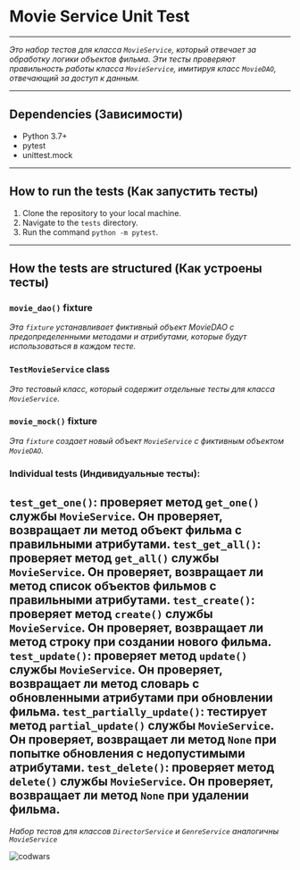 # Movie Service Unit Test
***
_Это набор тестов для класса `MovieService`, который отвечает за обработку логики объектов фильма. Эти тесты проверяют правильность работы класса `MovieService`, имитируя класс `MovieDAO`, отвечающий за доступ к данным._

---

## Dependencies (Зависимости)
+ Python 3.7+
+ pytest
+ unittest.mock
---

## How to run the tests (Как запустить тесты)

1. Clone the repository to your local machine.
2. Navigate to the `tests` directory.
3. Run the command `python -m pytest`.

---

## How the tests are structured (Как устроены тесты)

### `movie_dao()` fixture

_Эта `fixture` устанавливает фиктивный объект MovieDAO с предопределенными методами и атрибутами, которые будут использоваться в каждом тесте._

### `TestMovieService` class

_Это тестовый класс, который содержит отдельные тесты для класса `MovieService`._

### `movie_mock()` fixture

_Эта `fixture` создает новый объект `MovieService` с фиктивным объектом `MovieDAO`._

### Individual tests (Индивидуальные тесты):
`test_get_one()`: проверяет метод `get_one()` службы `MovieService`. Он проверяет, возвращает ли метод объект фильма с правильными атрибутами.
`test_get_all()`: проверяет метод `get_all()` службы `MovieService`. Он проверяет, возвращает ли метод список объектов фильмов с правильными атрибутами.
`test_create()`: проверяет метод `create()` службы `MovieService`. Он проверяет, возвращает ли метод строку при создании нового фильма.
`test_update()`: проверяет метод `update()` службы `MovieService`. Он проверяет, возвращает ли метод словарь с обновленными атрибутами при обновлении фильма.
`test_partially_update()`: тестирует метод `partial_update()` службы `MovieService`. Он проверяет, возвращает ли метод `None` при попытке обновления с недопустимыми атрибутами.
`test_delete()`: проверяет метод `delete()` службы `MovieService`. Он проверяет, возвращает ли метод `None` при удалении фильма.
---
_Набор тестов для классов `DirectorService` и `GenreService` аналогичны `MovieService`_

![codwars](https://www.codewars.com/users/Ko4ak/badges/large)
